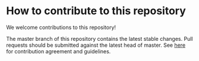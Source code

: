 # How to contribute to this repository

We welcome contributions to this repository! 

The master branch of this repository contains the latest stable changes. Pull 
requests should be submitted against the latest head of master. See [here](https://github.com/murex/contribution) 
for contribution agreement and guidelines. 
